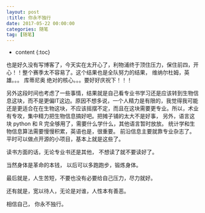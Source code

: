 ```yaml
---
layout: post
:title: 你永不独行
date: 2017-05-22 00:00:00
categories: 随笔
tag: [随笔]
---
```



* content
{:toc}



也是好久没有写博客了，今天实在太开心了，利物浦终于顶住压力，保住前四，开心！！整个赛季太不容易了。这个结果也是全队努力的结果， 维纳尔杜姆，英雄。。。 库蒂尼奥 绝对的核心。。。要好好庆祝下！！！


另外这段时间也考虑了一些事情，结果就是自己看专业书学习还是应该转到生物信息这块，而不是更偏IT这边。原因不想多说，一个人精力是有限的，我觉得我可能还是更适合在在生物这块，不应该摇摆不定，而且在这块需要更专业。所以，术业有专攻，集中精力把生物信息搞好吧。把摊子铺的太大不是好事， 另外，语言这块 python 和 R 完全够用了，需要什么学什么，其他语言暂时放放。 统计学和生物信息算法需要慢慢积累，英语也是，很重要。 前沿信息主要就靠专业杂志了。 平时可以做点开源的小项目，基本上就是这些了。


读书方面的话，无论专业书还是其他， 不想读了就不要读好了。


当然身体是革命的本钱， 以后可以多跑跑步，锻炼身体。


最后就是，人生苦短，不要也没有必要给自己压力，尽力就好。


还有就是，宽以待人，无论是对谁，人性本有善恶。


相信自己， 你永不独行。





